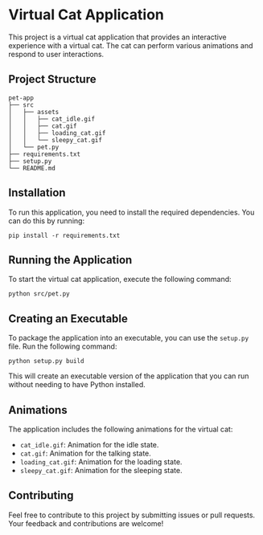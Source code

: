 # Virtual Cat Application

This project is a virtual cat application that provides an interactive experience with a virtual cat. The cat can perform various animations and respond to user interactions.

## Project Structure

```
pet-app
├── src
│   ├── assets
│   │   ├── cat_idle.gif
│   │   ├── cat.gif
│   │   ├── loading_cat.gif
│   │   └── sleepy_cat.gif
│   └── pet.py
├── requirements.txt
├── setup.py
└── README.md
```

## Installation

To run this application, you need to install the required dependencies. You can do this by running:

```
pip install -r requirements.txt
```

## Running the Application

To start the virtual cat application, execute the following command:

```
python src/pet.py
```

## Creating an Executable

To package the application into an executable, you can use the `setup.py` file. Run the following command:

```
python setup.py build
```

This will create an executable version of the application that you can run without needing to have Python installed.

## Animations

The application includes the following animations for the virtual cat:

- `cat_idle.gif`: Animation for the idle state.
- `cat.gif`: Animation for the talking state.
- `loading_cat.gif`: Animation for the loading state.
- `sleepy_cat.gif`: Animation for the sleeping state.

## Contributing

Feel free to contribute to this project by submitting issues or pull requests. Your feedback and contributions are welcome!